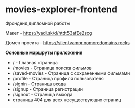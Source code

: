 # movies-explorer-frontend

Фронденд дипломной работы

Макет - https://yadi.sk/d/htdt53afEe2scg

Домен проекта - https://silentvampr.nomoredomains.rocks

**Основные маршруты приложения**
- / - Главная страница
- /movies - Страница поиска фильмов
- /saved-movies - Страница с сохраненными фильмами
- /profile - Страница профиля пользователя
- /signin - Страница входа
- /signup - Страница регистрации
- /signout - Страница выхода
- страница 404 для всех несуществующих страниц

